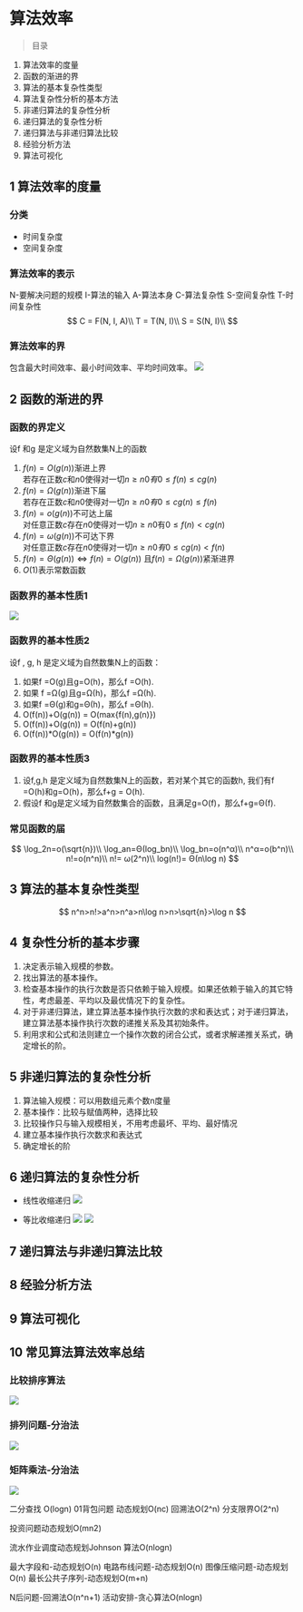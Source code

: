 # 算法效率

> 目录
1. 算法效率的度量 
2. 函数的渐进的界
3. 算法的基本复杂性类型 
4. 算法复杂性分析的基本方法
5. 非递归算法的复杂性分析
6. 递归算法的复杂性分析
7. 递归算法与非递归算法比较
8. 经验分析方法
9. 算法可视化


## 1 算法效率的度量 

### 分类
* 时间复杂度
* 空间复杂度

### 算法效率的表示

N-要解决问题的规模
I-算法的输入
A-算法本身
C-算法复杂性
S-空间复杂性
T-时间复杂性
$$
C = F(N, I, A)\\
T = T(N, I)\\
S = S(N, I)\\
$$

### 算法效率的界
包含最大时间效率、最小时间效率、平均时间效率。
![](image/时间效率的界.png)


## 2 函数的渐进的界

### 函数的界定义
设f 和g 是定义域为自然数集N上的函数

1. $f(n)=O(g(n))$渐进上界  
若存在正数$c$和$n0$使得对一切$n≥n0有0≤f(n)≤cg(n)$
2. $f(n)= Ω(g(n))$渐进下届  
若存在正数$c$和$n0$使得对一切$n≥n0有0≤cg(n)≤ f(n)$
3. $f(n)=o(g(n))$不可达上届  
对任意正数$c$存在$n0$使得对一切$n≥n0$有$0≤f(n)<cg(n)$
4. $f(n)=ω(g(n))$不可达下界  
对任意正数$c$存在$n0$使得对一切$n≥n0有0≤cg(n)<f(n)$
5. $f(n)=Θ(g(n)) ⇔ f(n)=O(g(n))$ 且$f(n)=Ω(g(n))$紧渐进界
6. $O(1)$表示常数函数

### 函数界的基本性质1

![](image/函数界的基本性质.png)

### 函数界的基本性质2
设f , g, h 是定义域为自然数集N上的函数：
1. 如果f =O(g)且g=O(h)，那么f =O(h).
2. 如果 f =Ω(g)且g=Ω(h)，那么f =Ω(h).
3. 如果f =Θ(g)和g=Θ(h)，那么f =Θ(h).
4. O(f(n))+O(g(n)) = O(max{f(n),g(n)})
5. O(f(n))+O(g(n)) = O(f(n)+g(n))
6. O(f(n))*O(g(n)) = O(f(n)*g(n))

### 函数界的基本性质3

1. 设f,g,h 是定义域为自然数集N上的函数，若对某个其它的函数h, 我们有f =O(h)和g=O(h)，那么f+g = O(h).
2. 假设f 和g是定义域为自然数集合的函数，且满足g=O(f)，那么f+g=Θ(f).

### 常见函数的届
$$
\log_2n=o(\sqrt{n})\\
\log_an=Θ(log_bn)\\
\log_bn=o(n^α)\\
n^α=o(b^n)\\
n!=o(n^n)\\
n!= ω(2^n)\\
log(n!)= Θ(n\log n)
$$
## 3 算法的基本复杂性类型
$$
n^n>n!>a^n>n^a>n\log n>n>\sqrt{n}>\log n
$$
## 4 复杂性分析的基本步骤
1. 决定表示输入规模的参数。
2. 找出算法的基本操作。
3. 检查基本操作的执行次数是否只依赖于输入规模。如果还依赖于输入的其它特性，考虑最差、平均以及最优情况下的复杂性。
4. 对于非递归算法，建立算法基本操作执行次数的求和表达式；对于递归算法，建立算法基本操作执行次数的递推关系及其初始条件。
5. 利用求和公式和法则建立一个操作次数的闭合公式，或者求解递推关系式，确定增长的阶。

## 5 非递归算法的复杂性分析
1. 算法输入规模：可以用数组元素个数n度量
2. 基本操作：比较与赋值两种，选择比较
3. 比较操作只与输入规模相关，不用考虑最坏、平均、最好情况
4. 建立基本操作执行次数求和表达式
5. 确定增长的阶

## 6 递归算法的复杂性分析

* 线性收缩递归
![](image/递归算法复杂性1.png)

* 等比收缩递归
![](image/递归算法复杂性2.png)
![](image/递归算法复杂性3.png)




## 7 递归算法与非递归算法比较

## 8 经验分析方法

## 9 算法可视化

## 10 常见算法算法效率总结

### 比较排序算法
![](image/比较排序算法复杂度.png)

### 排列问题-分治法
![](image/比较排序算法复杂度.png)
### 矩阵乘法-分治法

![](image/矩阵乘法复杂度.png)

二分查找
O(logn)
01背包问题
动态规划O(nc)
回溯法O(2^n)
分支限界O(2^n)

投资问题动态规划O(mn2)

流水作业调度动态规划Johnson 算法O(nlogn)

最大字段和-动态规划O(n)
电路布线问题-动态规划O(n)
图像压缩问题-动态规划O(n)
最长公共子序列-动态规划O(m+n)

N后问题-回溯法O(n^n+1)
活动安排-贪心算法O(nlogn)



